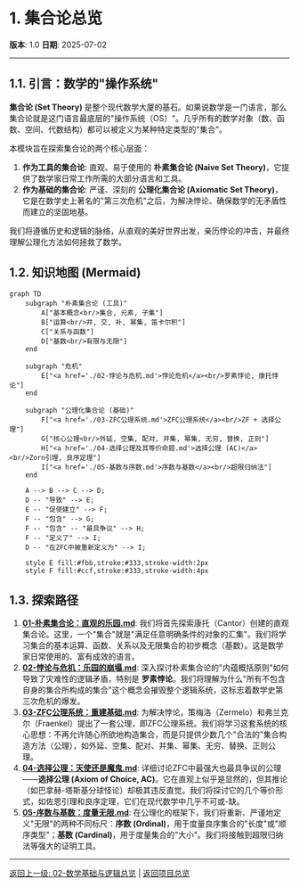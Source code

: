 # 1. 集合论总览

**版本**: 1.0
**日期**: 2025-07-02

---

## 1.1. 引言：数学的"操作系统"

**集合论 (Set Theory)** 是整个现代数学大厦的基石。如果说数学是一门语言，那么集合论就是这门语言最底层的"操作系统（OS）"。几乎所有的数学对象（数、函数、空间、代数结构）都可以被定义为某种特定类型的"集合"。

本模块旨在探索集合论的两个核心层面：

1. **作为工具的集合论**: 直观、易于使用的 **朴素集合论 (Naive Set Theory)**，它提供了数学家日常工作所需的大部分语言和工具。
2. **作为基础的集合论**: 严谨、深刻的 **公理化集合论 (Axiomatic Set Theory)**，它是在数学史上著名的"第三次危机"之后，为解决悖论、确保数学的无矛盾性而建立的坚固地基。

我们将遵循历史和逻辑的脉络，从直观的美好世界出发，亲历悖论的冲击，并最终理解公理化方法如何拯救了数学。

## 1.2. 知识地图 (Mermaid)

```mermaid
graph TD
    subgraph "朴素集合论 (工具)"
        A["基本概念<br/>集合, 元素, 子集"]
        B["运算<br/>并, 交, 补, 幂集, 笛卡尔积"]
        C["关系与函数"]
        D["基数<br/>有限与无限"]
    end

    subgraph "危机"
        E["<a href='./02-悖论与危机.md'>悖论危机</a><br/>罗素悖论, 康托悖论"]
    end

    subgraph "公理化集合论 (基础)"
        F["<a href='./03-ZFC公理系统.md'>ZFC公理系统</a><br/>ZF + 选择公理"]
        G["核心公理<br/>外延, 空集, 配对, 并集, 幂集, 无穷, 替换, 正则"]
        H["<a href='./04-选择公理及其等价命题.md'>选择公理 (AC)</a><br/>Zorn引理, 良序定理"]
        I["<a href='./05-基数与序数.md'>序数与基数</a><br/>超限归纳法"]
    end
    
    A --> B --> C --> D;
    D -- "导致" --> E;
    E -- "促使建立" --> F;
    F -- "包含" --> G;
    F -- "包含" -- "最具争议" --> H;
    F -- "定义了" --> I;
    D -- "在ZFC中被重新定义为" --> I;

    style E fill:#fbb,stroke:#333,stroke-width:2px
    style F fill:#ccf,stroke:#333,stroke-width:4px
```

## 1.3. 探索路径

1. **[01-朴素集合论：直观的乐园.md](./01-朴素集合论：直观的乐园.md)**: 我们将首先探索康托（Cantor）创建的直观集合论。这里，一个"集合"就是"满足任意明确条件的对象的汇集"。我们将学习集合的基本运算、函数、关系以及无限集合的初步概念（基数）。这是数学家日常使用的、富有成效的语言。
2. **[02-悖论与危机：乐园的崩塌.md](./02-悖论与危机：乐园的崩塌.md)**: 深入探讨朴素集合论的"内蕴概括原则"如何导致了灾难性的逻辑矛盾，特别是 **罗素悖论**。我们将理解为什么"所有不包含自身的集合所构成的集合"这个概念会摧毁整个逻辑系统，这标志着数学史第三次危机的爆发。
3. **[03-ZFC公理系统：重建基础.md](./03-ZFC公理系统：重建基础.md)**: 为解决悖论，策梅洛（Zermelo）和弗兰克尔（Fraenkel）提出了一套公理，即ZFC公理系统。我们将学习这套系统的核心思想：不再允许随心所欲地构造集合，而是只提供少数几个"合法的"集合构造方法（公理），如外延、空集、配对、并集、幂集、无穷、替换、正则公理。
4. **[04-选择公理：天使还是魔鬼.md](./04-选择公理：天使还是魔鬼.md)**: 详细讨论ZFC中最强大也最具争议的公理——**选择公理 (Axiom of Choice, AC)**。它在直观上似乎是显然的，但其推论（如巴拿赫-塔斯基分球怪论）却极其违反直觉。我们将探讨它的几个等价形式，如佐恩引理和良序定理，它们在现代数学中几乎不可或-缺。
5. **[05-序数与基数：度量无限.md](./05-序数与基数：度量无限.md)**: 在公理化的框架下，我们将重新、严谨地定义"无限"的两种不同标尺：**序数 (Ordinal)**，用于度量良序集合的"长度"或"顺序类型"；**基数 (Cardinal)**，用于度量集合的"大小"。我们将接触到超限归纳法等强大的证明工具。

---
[返回上一级: 02-数学基础与逻辑总览](../00-数学基础与逻辑总览.md) | [返回项目总览](../../09-项目总览/00-项目总览.md)
